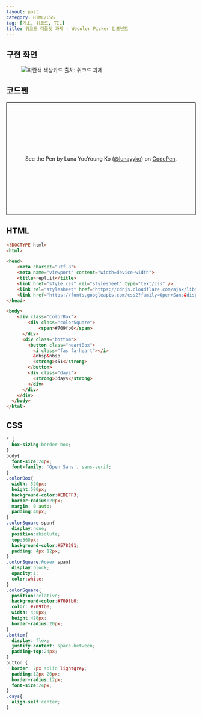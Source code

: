 ```yaml
---
layout: post
category: HTML/CSS
tag: [기초, 위코드, TIL]
title: 위코드 리플릿 과제 - Wecolor Picker 컴포넌트
---
```


## 구현 화면

<figure>
<img src='{{"../public/img/color.png"}}' alt="파란색 색상카드">
<figurecaption> 출처: 위코드 과제 </figurecaption>
</figure>

## 코드펜 

<p class="codepen" data-height="300" data-default-tab="html,result" data-slug-hash="yLbeQQv" data-user="lunayyko" style="height: 300px; box-sizing: border-box; display: flex; align-items: center; justify-content: center; border: 2px solid; margin: 1em 0; padding: 1em;">
  <span>See the Pen <a href="https://codepen.io/lunayyko/pen/yLbeQQv">
  </a> by Luna YooYoung Ko (<a href="https://codepen.io/lunayyko">@lunayyko</a>)
  on <a href="https://codepen.io">CodePen</a>.</span>
</p>
<script async src="https://cpwebassets.codepen.io/assets/embed/ei.js"></script>

## HTML

```html
<!DOCTYPE html>
<html>

<head>
	<meta charset="utf-8">
	<meta name="viewport" content="width=device-width">
	<title>repl.it</title>
	<link href="style.css" rel="stylesheet" type="text/css" />
	<link rel="stylesheet" href="https://cdnjs.cloudflare.com/ajax/libs/font-awesome/5.15.3/css/all.min.css" />
	<link href="https://fonts.googleapis.com/css2?family=Open+Sans&display=swap" rel="stylesheet">
</head>

<body>
	<div class="colorBox">
		<div class="colorSquare">
			<span>#709fb0</span>
      </div>
      <div class="bottom">
        <button class="heartBox">
          <i class="fas fa-heart"></i>
          &nbsp&nbsp
          <strong>451</strong>
        </button>
        <div class="days"> 
          <strong>3days</strong>
        </div>
      </div>
    </div>
  </body>
</html>
```
## CSS

```css
* {
  box-sizing:border-box; 
}
body{
  font-size:24px;
  font-family: 'Open Sans', sans-serif;
}
.colorBox{
  width: 520px;
  height:580px;
  background-color:#EBEFF3;
  border-radius:20px;
  margin: 0 auto;
  padding:40px;
}
.colorSquare span{
  display:none;
  position:absolute;
  top:360px;
  background-color:#578291;
  padding: 4px 12px;
}
.colorSquare:hover span{
  display:block;
  opacity:1;
  color:white;
}
.colorSquare{
  position:relative;
  background-color:#709fb0;
  color: #709fb0;
  width: 440px;
  height:420px;
  border-radius:20px;
}
.bottom{
  display: flex;
  justify-content: space-between;
  padding-top:24px;
}
button {
  border: 2px solid lightgrey;
  padding:12px 20px;
  border-radius:12px;
  font-size:24px;
}
.days{
  align-self:center;
}
```

